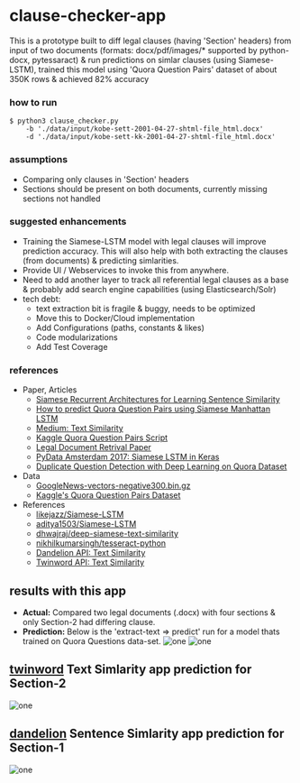 # clause-checker-app
  This is a prototype built to diff legal clauses (having 'Section' headers) from input of two documents 
  (formats: docx/pdf/images/* supported by python-docx, pytessaract) & run predictions on simlar clauses 
  (using Siamese-LSTM), trained this model using 'Quora Question Pairs' dataset of about 350K rows & achieved 82% accuracy	

### how to run
```shellscript
$ python3 clause_checker.py 
    -b './data/input/kobe-sett-2001-04-27-shtml-file_html.docx'
    -d './data/input/kobe-sett-kk-2001-04-27-shtml-file_html.docx'
```
### assumptions
* Comparing only clauses in 'Section' headers
* Sections should be present on both documents, currently missing sections not handled
     
### suggested enhancements
* Training the Siamese-LSTM model with legal clauses will improve prediction accuracy. This will also help with both extracting the clauses (from documents) & predicting simlarities.
* Provide UI / Webservices to invoke this from anywhere.
* Need to add another layer to track all referential legal clauses as a base & probably add search engine capabilities (using Elasticsearch/Solr)
* tech debt: 
    - text extraction bit is fragile & buggy, needs to be optimized
    - Move this to Docker/Cloud implementation
    - Add Configurations (paths, constants & likes)
    - Code modularizations
    - Add Test Coverage

### references 
- Paper, Articles
    - [Siamese Recurrent Architectures for Learning Sentence Similarity](http://people.csail.mit.edu/jonasmueller/info/MuellerThyagarajan_AAAI16.pdf)
    - [How to predict Quora Question Pairs using Siamese Manhattan LSTM](https://medium.com/mlreview/implementing-malstm-on-kaggles-quora-question-pairs-competition-8b31b0b16a07)
    - [Medium: Text Similarity](https://medium.com/@adriensieg/text-similarities-da019229c894)
	- [Kaggle Quora Question Pairs Script](https://www.kaggle.com/lamdang/dl-models)
	- [Legal Document Retrival Paper](https://arxiv.org/pdf/1805.10685.pdf)
	- [PyData Amsterdam 2017: Siamese LSTM in Keras](https://www.youtube.com/watch?v=SWjIoRNTCdU)
	- [Duplicate Question Detection with Deep Learning on Quora Dataset](http://www.erogol.com/duplicate-question-detection-deep-learning/)
- Data
    - [GoogleNews-vectors-negative300.bin.gz](https://drive.google.com/file/d/0B7XkCwpI5KDYNlNUTTlSS21pQmM/edit?usp=sharing)
    - [Kaggle's Quora Question Pairs Dataset](https://www.kaggle.com/c/quora-question-pairs/data)
- References
	- [likejazz/Siamese-LSTM](https://github.com/likejazz/Siamese-LSTM)
    - [aditya1503/Siamese-LSTM](https://github.com/aditya1503/Siamese-LSTM)
    - [dhwajraj/deep-siamese-text-similarity](https://github.com/dhwajraj/deep-siamese-text-similarity)
    - [nikhilkumarsingh/tesseract-python](https://github.com/nikhilkumarsingh/tesseract-python)
    - [Dandelion API: Text Similarity](https://dandelion.eu/semantic-text/text-similarity-demo/?text1=My+name+is+Theia+Khan&text2=My+name+is+Aedan+Ali+Khan&lang=auto&exec=true)
	- [Twinword API: Text Similarity](https://www.twinword.com)


## results with this app
* **Actual:** Compared two legal documents (.docx) with four sections & only Section-2 had differing clause. 
* **Prediction:** Below is the 'extract-text => predict' run for a model thats trained on Quora Questions data-set.
![one](../master/images/clause-predict-app-run1.png)
![one](../master/images/clause-predict-app-run2.png)

## [twinword](https://www.twinword.com/api/text-similarity.php) Text Simlarity app prediction for Section-2
![one](../master/images/twinword_section2.png)

## [dandelion](https://dandelion.eu) Sentence Simlarity app prediction for Section-1
![one](../master/images/Dandelion_TextSimilarity.png)
